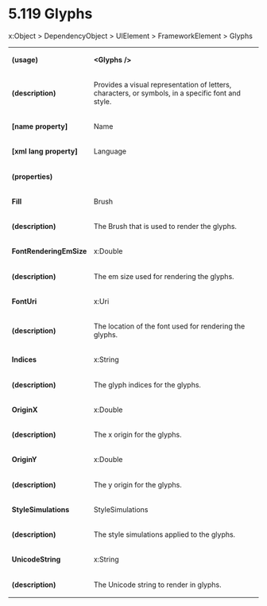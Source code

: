 <html dir="LTR" xmlns:mshelp="http://msdn.microsoft.com/mshelp" xmlns:ddue="http://ddue.schemas.microsoft.com/authoring/2003/5" xmlns:xlink="http://www.w3.org/1999/xlink" xmlns:tool="http://www.microsoft.com/tooltip"><body><input type="hidden" id="userDataCache" class="userDataStyle"><input type="hidden" id="hiddenScrollOffset"><img id="dropDownImage" style="display:none; height:0; width:0;" src="../local/drpdown.gif"><img id="dropDownHoverImage" style="display:none; height:0; width:0;" src="../local/drpdown_orange.gif"><img id="collapseImage" style="display:none; height:0; width:0;" src="../local/collapse.gif"><img id="expandImage" style="display:none; height:0; width:0;" src="../local/exp.gif"><img id="collapseAllImage" style="display:none; height:0; width:0;" src="../local/collall.gif"><img id="expandAllImage" style="display:none; height:0; width:0;" src="../local/expall.gif"><img id="copyImage" style="display:none; height:0; width:0;" src="../local/copycode.gif"><img id="copyHoverImage" style="display:none; height:0; width:0;" src="../local/copycodeHighlight.gif"><div id="header"><h1 class="heading">5.119 Glyphs</h1></div><div id="mainSection"><div id="mainBody"><div id="allHistory" class="saveHistory" onsave="saveAll()" onload="loadAll()"></div>




<p xmlns:wsd="http://wsdev.schemas.microsoft.com/authoring/2008/2" xmlns:msxsl="urn:schemas-microsoft-com:xslt" xmlns:script="urn:script" xmlns:build="urn:build">
<div id="sectionSection0" class="section" name="collapseableSection"><content xmlns="http://ddue.schemas.microsoft.com/authoring/2003/5" xmlns:wsd="http://wsdev.schemas.microsoft.com/authoring/2008/2" xmlns:msxsl="urn:schemas-microsoft-com:xslt" xmlns:script="urn:script" xmlns:build="urn:build">
				</content></div><div id="sectionSection1" class="section" name="collapseableSection"><content xmlns="http://ddue.schemas.microsoft.com/authoring/2003/5" xmlns:wsd="http://wsdev.schemas.microsoft.com/authoring/2008/2" xmlns:msxsl="urn:schemas-microsoft-com:xslt" xmlns:script="urn:script" xmlns:build="urn:build">
					<p xmlns="">
						<mshelp:link keywords="5dceec56-9398-49cb-90cc-d80016b3639b" tabindex="0">x:Object</mshelp:link> &gt; <mshelp:link keywords="58b378ed-1ba9-42b4-ae73-0e1d51ff7359" tabindex="0">DependencyObject</mshelp:link> &gt; <mshelp:link keywords="c984e9a4-f094-46fd-8bfd-d99d4146d4c4" tabindex="0">UIElement</mshelp:link> &gt; <mshelp:link keywords="4e383109-d2fb-45be-aaf2-abe6f68ba1d1" tabindex="0">FrameworkElement</mshelp:link> &gt; Glyphs</p>
					<p xmlns=""><b></b></p><table class="ProtocolAuthoredTable" xmlns=""><tr>
								<td>
									<p>
										<b>(usage)</b>
									</p>
								</td>
								<td>
									<p>
										<b>&lt;Glyphs /&gt;</b>
									</p>
								</td>
							</tr><tr>
							<td>
								<p>
									<b>(description)</b>
								</p>
							</td>
							<td>
								<p>Provides a visual representation of letters, characters, or symbols, in a specific font and style.</p>
							</td>
						</tr><tr>
							<td>
								<p>
									<b>[name property]</b>
								</p>
							</td>
							<td>
								<p>Name</p>
							</td>
						</tr><tr>
							<td>
								<p>
									<b>[xml lang property]</b>
								</p>
							</td>
							<td>
								<p>Language</p>
							</td>
						</tr><tr>
							<td>
								<p>
									<b>(properties)</b>
								</p>
							</td>
							<td>
							</td>
						</tr><tr>
							<td>
								<p>
									<b>Fill</b>
								</p>
							</td>
							<td>
								<p>
									<mshelp:link keywords="51ebd9e6-09e1-4151-b1c7-bae54d81097a" tabindex="0">Brush</mshelp:link>
								</p>
							</td>
						</tr><tr>
							<td>
								<p>
									<b>(description)</b>
								</p>
							</td>
							<td>
								<p>The Brush that is used to render the glyphs.</p>
							</td>
						</tr><tr>
							<td>
								<p>
									<b>FontRenderingEmSize</b>
								</p>
							</td>
							<td>
								<p>
									<mshelp:link keywords="4093e8a7-fabe-497b-9678-3a72e9bbf1e3" tabindex="0">x:Double</mshelp:link>
								</p>
							</td>
						</tr><tr>
							<td>
								<p>
									<b>(description)</b>
								</p>
							</td>
							<td>
								<p>The em size used for rendering the glyphs.</p>
							</td>
						</tr><tr>
							<td>
								<p>
									<b>FontUri</b>
								</p>
							</td>
							<td>
								<p>
									<mshelp:link keywords="4091417e-5847-48c6-a830-1075d36b84b2" tabindex="0">x:Uri</mshelp:link>
								</p>
							</td>
						</tr><tr>
							<td>
								<p>
									<b>(description)</b>
								</p>
							</td>
							<td>
								<p>The location of the font used for rendering the glyphs.</p>
							</td>
						</tr><tr>
							<td>
								<p>
									<b>Indices</b>
								</p>
							</td>
							<td>
								<p>
									<mshelp:link keywords="fb30c946-c9d6-4409-9806-e2ec4db56ca9" tabindex="0">x:String</mshelp:link>
								</p>
							</td>
						</tr><tr>
							<td>
								<p>
									<b>(description)</b>
								</p>
							</td>
							<td>
								<p>The glyph indices for the glyphs.</p>
							</td>
						</tr><tr>
							<td>
								<p>
									<b>OriginX</b>
								</p>
							</td>
							<td>
								<p>
									<mshelp:link keywords="4093e8a7-fabe-497b-9678-3a72e9bbf1e3" tabindex="0">x:Double</mshelp:link>
								</p>
							</td>
						</tr><tr>
							<td>
								<p>
									<b>(description)</b>
								</p>
							</td>
							<td>
								<p>The x origin for the glyphs.</p>
							</td>
						</tr><tr>
							<td>
								<p>
									<b>OriginY</b>
								</p>
							</td>
							<td>
								<p>
									<mshelp:link keywords="4093e8a7-fabe-497b-9678-3a72e9bbf1e3" tabindex="0">x:Double</mshelp:link>
								</p>
							</td>
						</tr><tr>
							<td>
								<p>
									<b>(description)</b>
								</p>
							</td>
							<td>
								<p>The y origin for the glyphs.</p>
							</td>
						</tr><tr>
							<td>
								<p>
									<b>StyleSimulations</b>
								</p>
							</td>
							<td>
								<p>
									<mshelp:link keywords="147730df-0d61-47db-814f-b6a942f42e7e" tabindex="0">StyleSimulations</mshelp:link>
								</p>
							</td>
						</tr><tr>
							<td>
								<p>
									<b>(description)</b>
								</p>
							</td>
							<td>
								<p>The style simulations applied to the glyphs.</p>
							</td>
						</tr><tr>
							<td>
								<p>
									<b>UnicodeString</b>
								</p>
							</td>
							<td>
								<p>
									<mshelp:link keywords="fb30c946-c9d6-4409-9806-e2ec4db56ca9" tabindex="0">x:String</mshelp:link>
								</p>
							</td>
						</tr><tr>
							<td>
								<p>
									<b>(description)</b>
								</p>
							</td>
							<td>
								<p>The Unicode string to render in glyphs.</p>
							</td>
						</tr></table>
				</content></div><!--[if gte IE 5]>
			<tool:tip element="languageFilterToolTip" avoidmouse="false"/>
		<![endif]--></div><a name="feedback"></a><span></span></div></body></html>